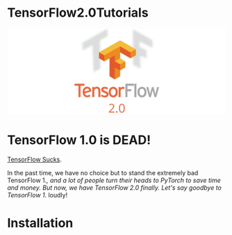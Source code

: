 # TensorFlow2.0Tutorials

![2.0](res/tensorflow-2.0.jpg)

# TensorFlow 1.0 is DEAD!

[TensorFlow Sucks](http://nicodjimenez.github.io/2017/10/08/tensorflow.html).

In the past time, we have no choice but to stand the extremely bad TensorFlow 1.*, and  a lot of people turn their heads to PyTorch to save time and money.
But now, we have TensorFlow 2.0 finally.
Let's say goodbye to TensorFlow 1.* loudly!

# Installation

